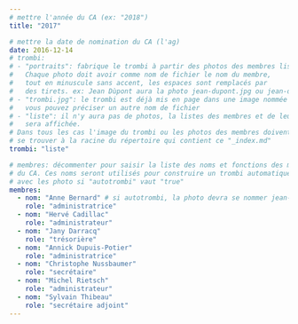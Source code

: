 ```yaml
---
# mettre l'année du CA (ex: "2018")
title: "2017"

# mettre la date de nomination du CA (l'ag)
date: 2016-12-14
# trombi:
# - "portraits": fabrique le trombi à partir des photos des membres listés.
#   Chaque photo doit avoir comme nom de fichier le nom du membre,
#   tout en minuscule sans accent, les espaces sont remplacés par
#   des tirets. ex: Jean Dùpont aura la photo jean-dupont.jpg ou jean-dupont.png
# - "trombi.jpg": le trombi est déjà mis en page dans une image nommée "trombi.jpg"
#   vous pouvez préciser un autre nom de fichier
# - "liste": il n'y aura pas de photos, la listes des membres et de leur fonction
#   sera affichée.
# Dans tous les cas l'image du trombi ou les photos des membres doivent
# se trouver à la racine du répertoire qui contient ce "_index.md"
trombi: "liste"

# membres: décommenter pour saisir la liste des noms et fonctions des membres
# du CA. Ces noms seront utilisés pour construire un trombi automatiquement
# avec les photo si "autotrombi" vaut "true"
membres:
  - nom: "Anne Bernard" # si autotrombi, la photo devra se nommer jean-dupont.jpg ou jean-dupont.png
    role: "administratrice"
  - nom: "Hervé Cadillac"
    role: "administrateur"
  - nom: "Jany Darracq"
    role: "trésorière"
  - nom: "Annick Dupuis-Potier"
    role: "administratrice"
  - nom: "Christophe Nussbaumer"
    role: "secrétaire"
  - nom: "Michel Rietsch"
    role: "administrateur"
  - nom: "Sylvain Thibeau"
    role: "secrétaire adjoint"
---
```

